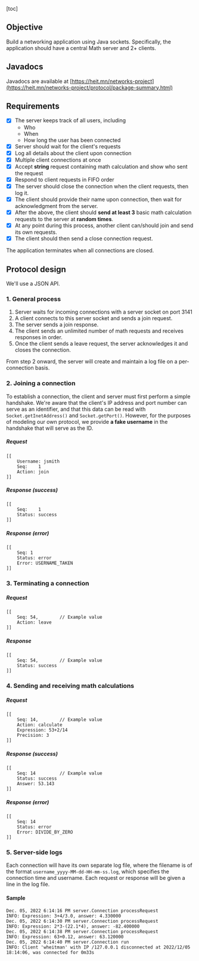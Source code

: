 [toc]

## Objective

Build a networking application using Java sockets. Specifically, the application should have a central Math server and 2+ clients.

## Javadocs
Javadocs are available at [https://heit.mn/networks-project](https://heit.mn/networks-project/protocol/package-summary.html)

## Requirements
- [x] The server keeps track of all users, including
    - Who
    - When
    - How long the user has been connected
- [x] Server should wait for the client's requests
- [x] Log all details about the client upon connection
- [x] Multiple client connections at once
- [x] Accept **string** request containing math calculation and show who sent the request
- [x] Respond to client requests in FIFO order
- [x] The server should close the connection when the client requests, then log it.
- [x] The client should provide their name upon connection, then wait for acknowledgment from the server.
- [x] After the above, the client should **send at least 3** basic math calculation requests to the server at **random times**.
- [x] At any point during this process, another client can/should join and send its own requests.
- [x] The client should then send a close connection request.

The application terminates when all connections are closed.

## Protocol design
We'll use a JSON API.

### 1. General process
1. Server waits for incoming connections with a server socket on port 3141
2. A client connects to this server socket and sends a join request.
3. The server sends a join response.
4. The client sends an unlimited number of math requests and receives responses in order.
5. Once the client sends a leave request, the server acknowledges it and closes the connection.

From step 2 onward, the server will create and maintain a log file on a per-connection basis.

### 2. Joining a connection
To establish a connection, the client and server must first perform a simple handshake. We're aware that the client's IP address and port number can serve as an identifier, and that this data can be read with `Socket.getInetAddress()` and `Socket.getPort()`. However, for the purposes of modeling our own protocol, we provide **a fake username** in the handshake that will serve as the ID.

##### Request

```
[[
   	Username: jsmith
    Seq:	1
    Action: join
]]
```
##### Response (success)

```
[[
    Seq:	1
    Status: success
]]
```

##### Response (error)

```
[[
   	Seq: 1
    Status: error
    Error: USERNAME_TAKEN
]]
```

### 3. Terminating a connection

##### Request

```
[[
    Seq: 54, 		// Example value
    Action: leave
]]
```

##### Response

```
[[
    Seq: 54, 		// Example value
    Status: success
]]
```

### 4. Sending and receiving math calculations

##### Request

```
[[
    Seq: 14, 		// Example value
    Action: calculate
    Expression: 53+2/14
    Precision: 3
]]
```

##### Response (success)

```
[[
    Seq: 14 		// Example value
    Status: success
    Answer: 53.143
]]
```

##### Response (error)

```
[[
   	Seq: 14
    Status: error
    Error: DIVIDE_BY_ZERO
]]
```

### 5. Server-side logs

Each connection will have its own separate log file, where the filename is of the format `username_yyyy-MM-dd-HH-mm-ss.log`, which specifies the connection time and username. Each request or response will be given a line in the log file.

#### Sample
```text
Dec. 05, 2022 6:14:16 PM server.Connection processRequest
INFO: Expression: 3+4/3.0, answer: 4.330000
Dec. 05, 2022 6:14:30 PM server.Connection processRequest
INFO: Expression: 2*3-(22.1*4), answer: -82.400000
Dec. 05, 2022 6:14:38 PM server.Connection processRequest
INFO: Expression: 63+0.12, answer: 63.120000
Dec. 05, 2022 6:14:40 PM server.Connection run
INFO: Client 'wheitman' with IP /127.0.0.1 disconnected at 2022/12/05 18:14:06, was connected for 0m33s
```
